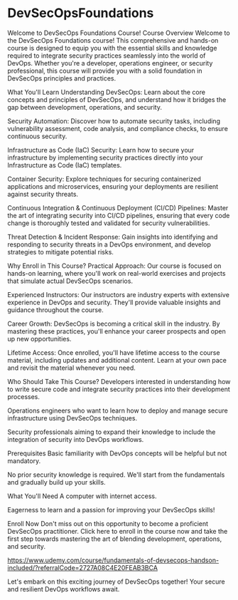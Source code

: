 # DevSecOpsFoundations
Welcome to DevSecOps Foundations Course!
Course Overview
Welcome to the DevSecOps Foundations course! This comprehensive and hands-on course is designed to equip you with the essential skills and knowledge required to integrate security practices seamlessly into the world of DevOps. Whether you're a developer, operations engineer, or security professional, this course will provide you with a solid foundation in DevSecOps principles and practices.

What You'll Learn
Understanding DevSecOps: Learn about the core concepts and principles of DevSecOps, and understand how it bridges the gap between development, operations, and security.

Security Automation: Discover how to automate security tasks, including vulnerability assessment, code analysis, and compliance checks, to ensure continuous security.

Infrastructure as Code (IaC) Security: Learn how to secure your infrastructure by implementing security practices directly into your Infrastructure as Code (IaC) templates.

Container Security: Explore techniques for securing containerized applications and microservices, ensuring your deployments are resilient against security threats.

Continuous Integration & Continuous Deployment (CI/CD) Pipelines: Master the art of integrating security into CI/CD pipelines, ensuring that every code change is thoroughly tested and validated for security vulnerabilities.

Threat Detection & Incident Response: Gain insights into identifying and responding to security threats in a DevOps environment, and develop strategies to mitigate potential risks.

Why Enroll in This Course?
Practical Approach: Our course is focused on hands-on learning, where you'll work on real-world exercises and projects that simulate actual DevSecOps scenarios.

Experienced Instructors: Our instructors are industry experts with extensive experience in DevOps and security. They'll provide valuable insights and guidance throughout the course.

Career Growth: DevSecOps is becoming a critical skill in the industry. By mastering these practices, you'll enhance your career prospects and open up new opportunities.

Lifetime Access: Once enrolled, you'll have lifetime access to the course material, including updates and additional content. Learn at your own pace and revisit the material whenever you need.

Who Should Take This Course?
Developers interested in understanding how to write secure code and integrate security practices into their development processes.

Operations engineers who want to learn how to deploy and manage secure infrastructure using DevSecOps techniques.

Security professionals aiming to expand their knowledge to include the integration of security into DevOps workflows.

Prerequisites
Basic familiarity with DevOps concepts will be helpful but not mandatory.

No prior security knowledge is required. We'll start from the fundamentals and gradually build up your skills.

What You'll Need
A computer with internet access.

Eagerness to learn and a passion for improving your DevSecOps skills!

Enroll Now
Don't miss out on this opportunity to become a proficient DevSecOps practitioner. Click here to enroll in the course now and take the first step towards mastering the art of blending development, operations, and security.

https://www.udemy.com/course/fundamentals-of-devsecops-handson-included/?referralCode=2727A08C4E20FEAB3BCA


Let's embark on this exciting journey of DevSecOps together! Your secure and resilient DevOps workflows await.







